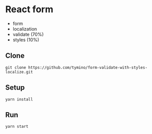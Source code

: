 # React form

+ form
+ localization
+ validate (70%)
+ styles (10%)

## Clone

`git clone https://github.com/tymino/form-validate-with-styles-localize.git`

## Setup

`yarn install`

## Run

`yarn start`

